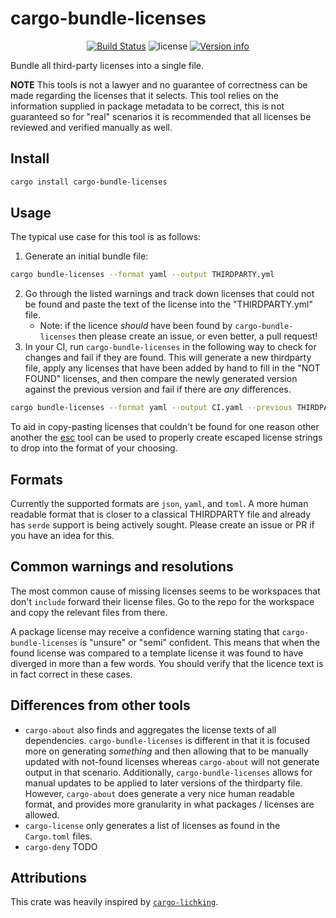 # cargo-bundle-licenses

<p align="center">
  <a href="https://github.com/sstadick/cargo-bundle-licenses/actions?query=workflow%3ACheck"><img src="https://github.com/sstadick/cargo-bundle-licenses/workflows/Check/badge.svg" alt="Build Status"></a>
  <img src="https://img.shields.io/crates/l/cargo-bundle-licenses.svg" alt="license">
  <a href="https://crates.io/crates/cargo-bundle-licenses"><img src="https://img.shields.io/crates/v/cargo-bundle-licenses.svg?colorB=319e8c" alt="Version info"></a><br>
</p>

Bundle all third-party licenses into a single file.


**NOTE** This tools is not a lawyer and no guarantee of correctness can be made regarding the licenses that it selects. This tool relies on the information supplied in package metadata to be correct, this is not guaranteed so for "real" scenarios it is recommended that all licenses be reviewed and verified manually as well.

## Install

```bash
cargo install cargo-bundle-licenses
```

## Usage

The typical use case for this tool is as follows:

1. Generate an initial bundle file:

```bash
cargo bundle-licenses --format yaml --output THIRDPARTY.yml
```

2. Go through the listed warnings and track down licenses that could not be found and paste the text of the license into the "THIRDPARTY.yml" file.
   - Note: if the licence _should_ have been found by `cargo-bundle-licenses` then please create an issue, or even better, a pull request!
3. In your CI, run `cargo-bundle-licenses` in the following way to check for changes and fail if they are found. This will generate a new thirdparty file, apply any licenses that have been added by hand to fill in the "NOT FOUND" licenses, and then compare the newly generated version against the previous version and fail if there are _any_ differences.
   
```bash
cargo bundle-licenses --format yaml --output CI.yaml --previous THIRDPARTY.yml --check-previous
```

To aid in copy-pasting licenses that couldn't be found for one reason other another the [esc](https://github.com/sstadick/esc) tool can be used to properly create escaped license strings to drop into the format of your choosing. 

## Formats

Currently the supported formats are `json`, `yaml`, and `toml`. A more human readable format that is closer to a classical THIRDPARTY file and already has `serde` support is being actively sought. Please create an issue or PR if you have an idea for this.

## Common warnings and resolutions

The most common cause of missing licenses seems to be workspaces that don't `include` forward their license files. Go to the repo for the workspace and copy the relevant files from there.

A package license may receive a confidence warning stating that `cargo-bundle-licenses` is "unsure" or "semi" confident. This means that when the found license was compared to a template license it was found to have diverged in more than a few words. You should verify that the licence text is in fact correct in these cases.

## Differences from other tools

- `cargo-about` also finds and aggregates the license texts of all dependencies. `cargo-bundle-licenses` is different in that it is focused more on generating _something_ and then allowing that to be manually updated with not-found licenses whereas `cargo-about` will not generate output in that scenario. Additionally, `cargo-bundle-licenses` allows for manual updates to be applied to later versions of the thirdparty file. However, `cargo-about` does generate a very nice human readable format, and provides more granularity in what packages / licenses are allowed.
- `cargo-license` only generates a list of licenses as found in the `Cargo.toml` files.
- `cargo-deny` TODO

## Attributions

This crate was heavily inspired by [`cargo-lichking`](https://github.com/Nemo157/cargo-lichking).
